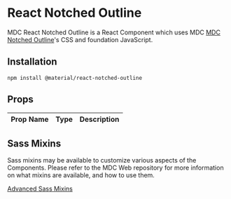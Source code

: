 # React Notched Outline

MDC React Notched Outline is a React Component which uses MDC [MDC Notched Outline](https://github.com/material-components/material-components-web/tree/master/packages/mdc-notched-outline)'s CSS and foundation JavaScript.

## Installation

```
npm install @material/react-notched-outline
```

## Props

Prop Name | Type | Description
--- | --- | ---

## Sass Mixins

Sass mixins may be available to customize various aspects of the Components. Please refer to the
MDC Web repository for more information on what mixins are available, and how to use them.

[Advanced Sass Mixins](https://github.com/material-components/material-components-web/blob/v0.34.1/packages/mdc-top-app-bar/README.md)
